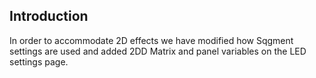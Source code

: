 ## Introduction

In order to accommodate 2D effects we have modified how Sqgment settings are used and added 2DD Matrix and panel variables on the LED settings page.

